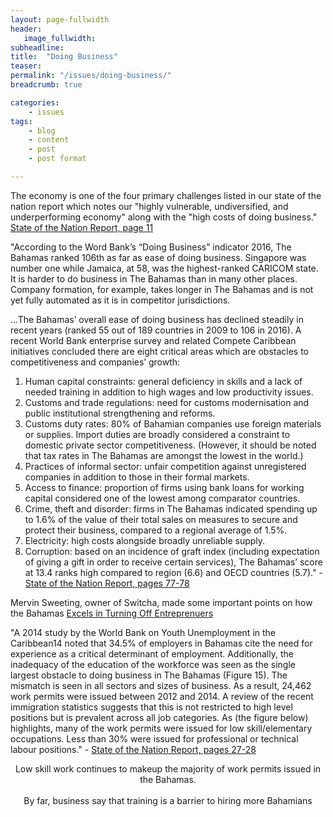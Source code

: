```yaml
---
layout: page-fullwidth
header:
   image_fullwidth:
subheadline:
title:  "Doing Business"
teaser: 
permalink: "/issues/doing-business/"
breadcrumb: true

categories:
    - issues
tags:
    - blog
    - content
    - post
    - post format

---
```

The economy is one of the four primary challenges listed in our state of the nation report which notes our "highly vulnerable, undiversified, and underperforming economy" along with the "high costs of doing business." [State of the Nation Report, page 11][1]

"According to the Word Bank’s “Doing Business” indicator 2016, The Bahamas ranked 106th as far as ease of doing business. Singapore was number one while Jamaica, at 58, was the highest-ranked CARICOM state. It is harder to do business in The Bahamas than in many other places. Company formation, for example, takes longer in The Bahamas and is not yet fully automated as it is in competitor jurisdictions.

...The Bahamas’ overall ease of doing business has declined steadily in recent years (ranked 55 out of 189 countries in 2009 to 106 in 2016). A recent World Bank enterprise survey and related Compete Caribbean initiatives concluded there are eight critical areas which are obstacles to competitiveness and companies’ growth:

1. Human capital constraints: general deficiency in skills and a lack of needed training in addition to high wages and low productivity issues.
2. Customs and trade regulations: need for customs modernisation and public institutional strengthening and reforms.
3. Customs duty rates: 80% of Bahamian companies use foreign materials or supplies. Import duties are broadly considered a constraint to domestic private sector competitiveness. (However, it should be noted that tax rates in The Bahamas are amongst the lowest in the world.)
4. Practices of informal sector: unfair competition against unregistered companies in addition to those in their formal markets.
5. Access to finance: proportion of firms using bank loans for working capital considered one of the lowest among comparator countries.
6. Crime, theft and disorder: firms in The Bahamas indicated spending up to 1.6% of the value of their total sales on measures to secure and protect their business, compared to a regional average of 1.5%.
7. Electricity: high costs alongside broadly unreliable supply.
8. Corruption: based on an incidence of graft index (including expectation of giving a gift in order to receive certain services), The Bahamas’ score at 13.4 ranks high compared to region (6.6) and OECD countries (5.7)." - [State of the Nation Report, pages 77-78][1]

Mervin Sweeting, owner of Switcha, made some important points on how the Bahamas [Excels in Turning Off Entreprenuers][2]

"A 2014 study by the World Bank on Youth Unemployment in the Caribbean14 noted that 34.5% of employers in Bahamas cite the need for experience as a critical determinant of employment. Additionally, the inadequacy of the education of the workforce was seen as the single largest obstacle to doing business in The Bahamas (Figure 15). The mismatch is seen in all sectors and sizes of business. As a result, 24,462 work permits were issued between 2012 and 2014. A review of the recent immigration statistics suggests that this is not restricted to high level positions but is prevalent across all job categories. As (the figure below) highlights, many of the work permits were issued for low skill/elementary occupations. Less than 30% were issued for professional or technical labour positions." - [State of the Nation Report, pages 27-28][1]

<center>
<a href="http://www.vision2040bahamas.org/media/uploads/State_of_the_Nation_Summary_Report.pdf"><img src="{{ site.urlimg }}work-permits.png" alt=""></a>
</center>
<center>Low skill work continues to makeup the majority of work permits issued in the Bahamas.</center>

<br/>

<center>
<a href="http://www.vision2040bahamas.org/media/uploads/State_of_the_Nation_Summary_Report.pdf"><img src="{{ site.urlimg }}workforce-issues.png" alt=""></a>
</center>
<center>By far, business say that training is a barrier to hiring more Bahamians</center>


[1]: http://www.vision2040bahamas.org/media/uploads/State_of_the_Nation_Summary_Report.pdf
[2]: http://www.tribune242.com/news/2014/aug/21/bahamas-excels-in-turning-off-entrepreneurs/